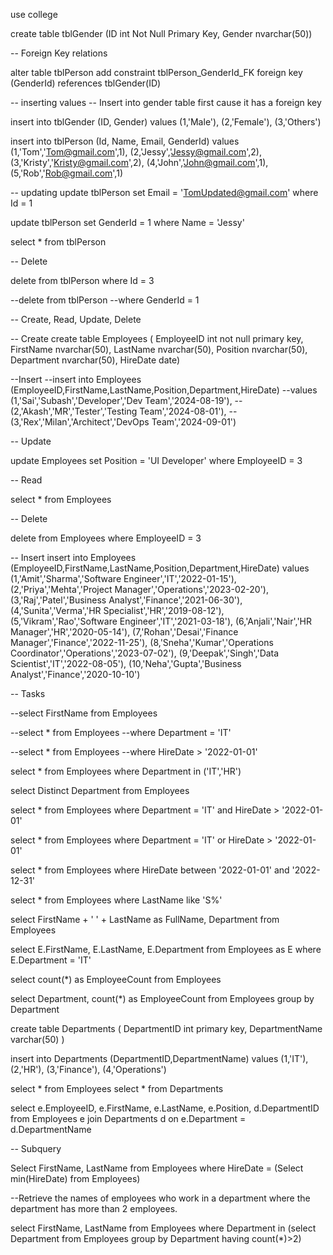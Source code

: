 
use college

create table tblGender
(ID int Not Null Primary Key,
Gender nvarchar(50))

-- Foreign Key relations

alter table tblPerson
add constraint tblPerson_GenderId_FK foreign key
(GenderId) references tblGender(ID)

-- inserting values
-- Insert into gender table first cause it has a foreign key

insert into tblGender (ID, Gender)
values (1,'Male'),
(2,'Female'),
(3,'Others')

insert into tblPerson (Id, Name, Email, GenderId)
values (1,'Tom','Tom@gmail.com',1),
(2,'Jessy','Jessy@gmail.com',2),
(3,'Kristy','Kristy@gmail.com',2),
(4,'John','John@gmail.com',1),
(5,'Rob','Rob@gmail.com',1)

-- updating
update tblPerson
set Email = 'TomUpdated@gmail.com'
where Id = 1

update tblPerson
set GenderId = 1
where Name = 'Jessy'

select * from tblPerson

-- Delete

delete from tblPerson
where Id = 3

--delete from tblPerson
--where GenderId = 1

-- Create, Read, Update, Delete

-- Create
create table Employees
(
EmployeeID int not null primary key,
FirstName nvarchar(50),
LastName nvarchar(50),
Position nvarchar(50),
Department nvarchar(50),
HireDate date)

--Insert
--insert into Employees (EmployeeID,FirstName,LastName,Position,Department,HireDate)
--values (1,'Sai','Subash','Developer','Dev Team','2024-08-19'),
--(2,'Akash','MR','Tester','Testing Team','2024-08-01'),
--(3,'Rex','Milan','Architect','DevOps Team','2024-09-01')

-- Update

update Employees
set Position = 'UI Developer'
where EmployeeID = 3

-- Read

select * from Employees

-- Delete

delete from Employees
where EmployeeID = 3

-- Insert
insert into Employees (EmployeeID,FirstName,LastName,Position,Department,HireDate)
values (1,'Amit','Sharma','Software Engineer','IT','2022-01-15'),
(2,'Priya','Mehta','Project Manager','Operations','2023-02-20'),
(3,'Raj','Patel','Business Analyst','Finance','2021-06-30'),
(4,'Sunita','Verma','HR Specialist','HR','2019-08-12'),
(5,'Vikram','Rao','Software Engineer','IT','2021-03-18'),
(6,'Anjali','Nair','HR Manager','HR','2020-05-14'),
(7,'Rohan','Desai','Finance Manager','Finance','2022-11-25'),
(8,'Sneha','Kumar','Operations Coordinator','Operations','2023-07-02'),
(9,'Deepak','Singh','Data Scientist','IT','2022-08-05'),
(10,'Neha','Gupta','Business Analyst','Finance','2020-10-10')

-- Tasks

--select FirstName from Employees

--select * from Employees
--where Department = 'IT'

--select * from Employees
--where HireDate > '2022-01-01'

select * from Employees
where Department in ('IT','HR')

select Distinct Department from Employees

select * from Employees
where Department = 'IT' and HireDate > '2022-01-01'

select * from Employees
where Department = 'IT' or HireDate > '2022-01-01'

select * from Employees
where HireDate between '2022-01-01' and '2022-12-31'

select * from Employees
where LastName like 'S%'

select FirstName + ' ' + LastName as FullName, Department from Employees

select E.FirstName, E.LastName, E.Department 
from Employees as E
where E.Department = 'IT'

select count(*) as EmployeeCount from Employees

select Department, count(*) as EmployeeCount from Employees
group by Department

create table Departments 
( DepartmentID int primary key,
DepartmentName varchar(50)
)

insert into Departments (DepartmentID,DepartmentName)
values
(1,'IT'),
(2,'HR'),
(3,'Finance'),
(4,'Operations')

select * from Employees
select * from Departments

select e.EmployeeID, e.FirstName, e.LastName, e.Position, d.DepartmentID
from Employees e join Departments d on e.Department = d.DepartmentName

-- Subquery

Select FirstName, LastName from Employees
where HireDate = (Select min(HireDate) from Employees)

--Retrieve the names of employees who work in a department where the department has more than 2 employees.

select FirstName, LastName from Employees 
where Department in (select Department from Employees group by Department having count(*)>2)
